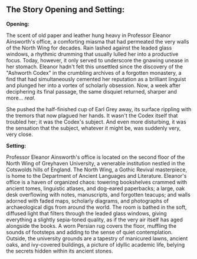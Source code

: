 ## The Story Opening and Setting:

**Opening:**

The scent of old paper and leather hung heavy in Professor Eleanor Ainsworth's office, a comforting miasma that had permeated the very walls of the North Wing for decades. Rain lashed against the leaded glass windows, a rhythmic drumming that usually lulled her into a productive focus. Today, however, it only served to underscore the gnawing unease in her stomach. Eleanor hadn't felt this unsettled since the discovery of the "Ashworth Codex" in the crumbling archives of a forgotten monastery, a find that had simultaneously cemented her reputation as a brilliant linguist and plunged her into a vortex of scholarly obsession. Now, a week after deciphering its final passage, the same disquiet returned, sharper and more… *real*.

She pushed the half-finished cup of Earl Grey away, its surface rippling with the tremors that now plagued her hands. It wasn't the Codex itself that troubled her; it was the Codex's subject. And even more disturbing, it was the sensation that the subject, whatever it might be, was suddenly very, very close.

**Setting:**

Professor Eleanor Ainsworth's office is located on the second floor of the North Wing of Greyhaven University, a venerable institution nestled in the Cotswolds hills of England. The North Wing, a Gothic Revival masterpiece, is home to the Department of Ancient Languages and Literature. Eleanor's office is a haven of organized chaos: towering bookshelves crammed with ancient tomes, linguistic atlases, and dog-eared paperbacks; a large, oak desk overflowing with notes, manuscripts, and forgotten teacups; and walls adorned with faded maps, scholarly diagrams, and photographs of archaeological digs from around the world. The room is bathed in the soft, diffused light that filters through the leaded glass windows, giving everything a slightly sepia-toned quality, as if the very air itself has aged alongside the books. A worn Persian rug covers the floor, muffling the sounds of footsteps and adding to the sense of quiet contemplation. Outside, the university grounds are a tapestry of manicured lawns, ancient oaks, and ivy-covered buildings, a picture of idyllic academic life, belying the secrets hidden within its ancient stones.
